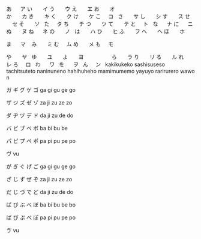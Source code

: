 あ       ア
い       イ
う       ウ
え       エ
お       オ
       
か       カ
き       キ
く       ク
け       ケ
こ       コ
 
さ       サ
し       シ
す       ス
せ       セ
そ       ソ
 
た       タ
ち       チ
つ       ツ
て       テ
と       ト
 
な       ナ
に       ニ
ぬ       ヌ
ね       ネ
の       ノ
 
は       ハ
ひ       ヒ
ふ       フ
へ       ヘ
ほ       ホ

ま       マ    
み       ミ
む       ム
め       メ
も       モ

や       ヤ 
 
ゆ       ユ     
 
よ       ヨ 
                  
ら       ラ
り       リ
る       ル
れ       レ 
ろ       ロ
 
わ       ワ 
 
を       ヲ 
 
ん       ン 
 
kakikukeko sashisuseso tachitsuteto naninuneno hahihuheho mamimumemo yayuyo rarirurero wawo n

ガ	ギ	グ	ゲ	ゴ ga	gi	gu	ge	go

ザ	ジ	ズ	ゼ	ゾ za	ji	zu	ze	zo

ダ	ヂ	ヅ	デ	ド da	ji	zu	de	do

バ	ビ	ブ	ベ	ボ ba	bi	bu	be	

パ	ピ	プ	ペ ポ pa	pi	pu	pe	po

ヴ vu

が	ぎ	ぐ	げ	ご ga	gi	gu	ge	go

ざ	じ	ず	ぜ	ぞ za	ji	zu	ze	zo

だ	じ	づ	で	ど da	ji	zu	de	do

ば	び	ぶ	べ	ぼ ba	bi	bu	be	bo

ぱ	ぴ	ぷ	ぺ ぽ pa	pi	pu	pe	po

ゔ vu
